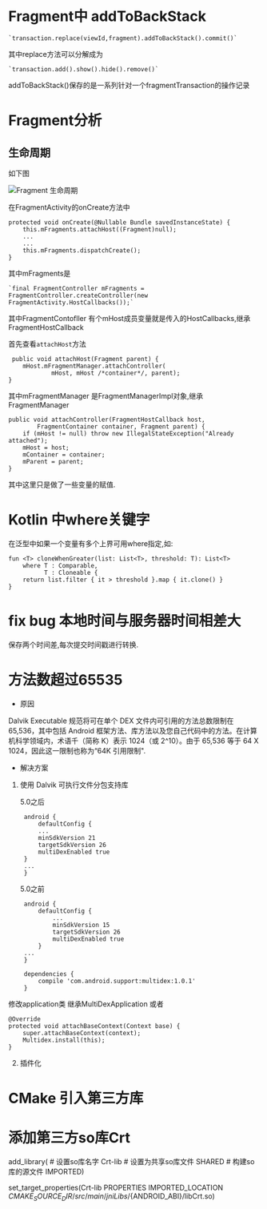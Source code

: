 # Fragment中 addToBackStack #

    `transaction.replace(viewId,fragment).addToBackStack().commit()`

其中replace方法可以分解成为
	
	`transaction.add().show().hide().remove()`

addToBackStack()保存的是一系列针对一个fragmentTransaction的操作记录


# Fragment分析 #

## 生命周期 ##

如下图

![Fragment 生命周期](https://img-blog.csdn.net/20161015155439411)



在FragmentActivity的onCreate方法中


	protected void onCreate(@Nullable Bundle savedInstanceState) {
        this.mFragments.attachHost((Fragment)null);
        ...
		...
        this.mFragments.dispatchCreate();
    }

其中mFragments是

	`final FragmentController mFragments = FragmentController.createController(new FragmentActivity.HostCallbacks());`

其中FragmentContofller 有个mHost成员变量就是传入的HostCallbacks,继承FragmentHostCallback

首先查看`attachHost`方法

	 public void attachHost(Fragment parent) {
        mHost.mFragmentManager.attachController(
                mHost, mHost /*container*/, parent);
    }

其中mFragmentManager 是FragmentManagerImpl对象,继承FragmentManager

	public void attachController(FragmentHostCallback host,
            FragmentContainer container, Fragment parent) {
        if (mHost != null) throw new IllegalStateException("Already attached");
        mHost = host;
        mContainer = container;
        mParent = parent;
    }

其中这里只是做了一些变量的赋值.



# Kotlin 中where关键字 #

在泛型中如果一个变量有多个上界可用where指定,如:

	fun <T> cloneWhenGreater(list: List<T>, threshold: T): List<T>
    	where T : Comparable,
          	  T : Cloneable {
  		return list.filter { it > threshold }.map { it.clone() }
	}
# fix bug 本地时间与服务器时间相差大 #

保存两个时间差,每次提交时间戳进行转换.

# 方法数超过65535 #

- 原因

Dalvik Executable 规范将可在单个 DEX 文件内可引用的方法总数限制在 65,536，其中包括 Android 框架方法、库方法以及您自己代码中的方法。在计算机科学领域内，术语千（简称 K）表示 1024（或 2^10）。由于 65,536 等于 64 X 1024，因此这一限制也称为“64K 引用限制".

- 解决方案

1. 使用 Dalvik 可执行文件分包支持库

	5.0之后

		android {
    		defaultConfig {
        	...
        	minSdkVersion 21 
        	targetSdkVersion 26
        	multiDexEnabled true
    	}
    	...
		}

	5.0之前

		android {
    		defaultConfig {
        		...
        		minSdkVersion 15 
        		targetSdkVersion 26
        		multiDexEnabled true
    		}
    	...
		}

		dependencies {
  			compile 'com.android.support:multidex:1.0.1'
		}

修改application类
继承MultiDexApplication 或者

 	@Override
  	protected void attachBaseContext(Context base) {
     	super.attachBaseContext(context);
     	Multidex.install(this);
  	}

2. 插件化


# CMake 引入第三方库 #


# 添加第三方so库Crt
add_library( # 设置so库名字
             Crt-lib
             # 设置为共享so库文件
             SHARED
             # 构建so库的源文件
             IMPORTED)

set_target_properties(Crt-lib
  PROPERTIES IMPORTED_LOCATION
  ${CMAKE_SOURCE_DIR}/src/main/jniLibs/${ANDROID_ABI}/libCrt.so)